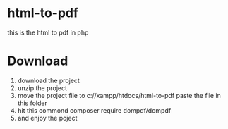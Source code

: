 # html-to-pdf
this is the html to pdf in php

# Download 
  1. download the project
  2. unzip the project
  3. move the project file to c://xampp/htdocs/html-to-pdf paste the file in this folder
  4. hit this commond composer require dompdf/dompdf
  5. and enjoy the poject
